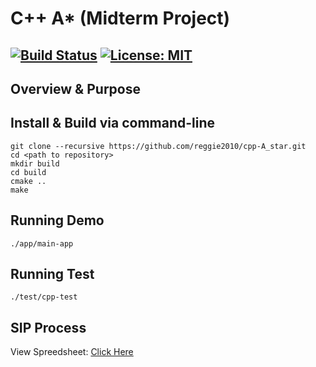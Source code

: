 # C++ A* (Midterm Project)
[![Build Status](https://travis-ci.org/reggie2010/cpp-A_star.svg?branch=master)](https://travis-ci.org/reggie2010/cpp-A_star)
[![License: MIT](https://img.shields.io/badge/License-MIT-yellow.svg)](LICENSE.md)
---

## Overview & Purpose


## Install & Build via command-line
```
git clone --recursive https://github.com/reggie2010/cpp-A_star.git
cd <path to repository>
mkdir build
cd build
cmake ..
make
```


## Running Demo
```
./app/main-app
```


## Running Test
```
./test/cpp-test
```

## SIP Process
View Spreedsheet: [Click Here](https://docs.google.com/spreadsheets/d/1-gAjTy0ooMH7pE0F6lr0A7RAmAapvc0R1SgJPUTk70g/edit?usp=sharing)
